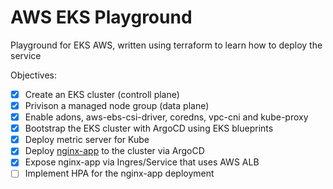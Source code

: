 # AWS EKS Playground
Playground for EKS AWS, written using terraform to learn how to deploy the service

Objectives:
 - [x] Create an EKS cluster (controll plane)
 - [x] Privison a managed node group (data plane)
 - [x] Enable adons, aws-ebs-csi-driver, coredns, vpc-cni and kube-proxy
 - [x] Bootstrap the EKS cluster with ArgoCD using EKS blueprints
 - [x] Deploy metric server for Kube
 - [x] Deploy [nginx-app](https://github.com/logan-bobo/kube_nginx) to the cluster via ArgoCD
 - [x] Expose nginx-app via Ingres/Service that uses AWS ALB
 - [ ] Implement HPA for the nginx-app deployment 